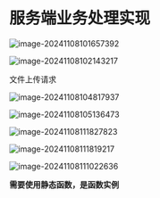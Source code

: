 # 服务端业务处理实现

![image-20241108101657392](D:\code\study\notes_stu\c++_note\picture\image-20241108101657392.png)

![image-20241108102143217](D:\code\study\notes_stu\c++_note\picture\image-20241108102143217.png)

文件上传请求

![image-20241108104817937](D:\code\study\notes_stu\c++_note\picture\image-20241108104817937.png)

![image-20241108105136473](D:\code\study\notes_stu\c++_note\picture\image-20241108105136473.png)

![image-20241108111827823](D:\code\study\notes_stu\c++_note\picture\image-20241108111827823.png)

![image-20241108111819217](D:\code\study\notes_stu\c++_note\picture\image-20241108111819217.png)

![image-20241108111022636](D:\code\study\notes_stu\c++_note\picture\image-20241108111022636.png)

**需要使用静态函数，是函数实例**